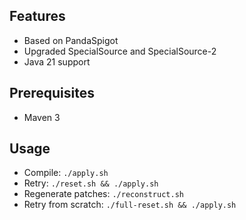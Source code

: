 ## Features

- Based on PandaSpigot
- Upgraded SpecialSource and SpecialSource-2
- Java 21 support

## Prerequisites

- Maven 3

## Usage

- Compile: `./apply.sh`
- Retry: `./reset.sh && ./apply.sh`
- Regenerate patches: `./reconstruct.sh`
- Retry from scratch: `./full-reset.sh && ./apply.sh`
